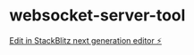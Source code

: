 # websocket-server-tool

[Edit in StackBlitz next generation editor ⚡️](https://stackblitz.com/~/github.com/Dzaved/websocket-server-tool)